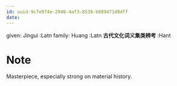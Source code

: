 ```yaml
---
id: uuid-9c7e974e-2940-4af3-8538-b089471d0dff
date: 
---
```


given: Jingui :Latn
family: Huang :Latn
**古代文化词义集类辨考** :Hant
# Note
Masterpiece, especially strong on material history.